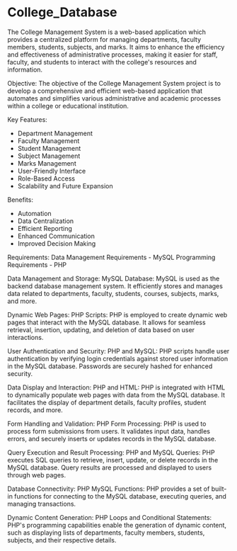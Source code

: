 # College_Database
The College Management System is a web-based application which provides a centralized platform for managing departments, faculty members, students, subjects, and marks.
 It aims to enhance the efficiency and effectiveness of administrative processes, making it easier for staff, faculty, and students to interact with the college's resources and information.

Objective:
The objective of the College Management System project is to develop a comprehensive and efficient web-based application that automates and simplifies various administrative and academic processes within a college or educational institution. 

Key Features:
- Department Management
- Faculty Management
- Student Management
- Subject Management
- Marks Management
- User-Friendly Interface
- Role-Based Access
- Scalability and Future Expansion

Benefits:
- Automation
- Data Centralization
- Efficient Reporting
- Enhanced Communication
- Improved Decision Making

Requirements:
Data Management Requirements - MySQL
Programming Requirements - PHP

Data Management and Storage:
MySQL Database: MySQL is used as the backend database management system. It efficiently stores and manages data related to departments, faculty, students, courses, subjects, marks, and more.

Dynamic Web Pages:
PHP Scripts: PHP is employed to create dynamic web pages that interact with the MySQL database. It allows for seamless retrieval, insertion, updating, and deletion of data based on user interactions.

User Authentication and Security:
PHP and MySQL: PHP scripts handle user authentication by verifying login credentials against stored user information in the MySQL database. Passwords are securely hashed for enhanced security.

Data Display and Interaction:
PHP and HTML: PHP is integrated with HTML to dynamically populate web pages with data from the MySQL database. It facilitates the display of department details, faculty profiles, student records, and more.

Form Handling and Validation:
PHP Form Processing: PHP is used to process form submissions from users. It validates input data, handles errors, and securely inserts or updates records in the MySQL database.

Query Execution and Result Processing:
PHP and MySQL Queries: PHP executes SQL queries to retrieve, insert, update, or delete records in the MySQL database. Query results are processed and displayed to users through web pages.

Database Connectivity:
PHP MySQL Functions: PHP provides a set of built-in functions for connecting to the MySQL database, executing queries, and managing transactions.

Dynamic Content Generation:
PHP Loops and Conditional Statements: PHP's programming capabilities enable the generation of dynamic content, such as displaying lists of departments, faculty members, students, subjects, and their respective details.
  

